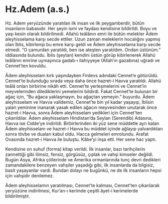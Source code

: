 # **Hz.Adem (a.s.)**

Hz. Adem yeryüzünde yaratılan ilk insan ve ilk peygamberdir, bütün insanların babasıdır. Her şeyin ismi ve faydası kendisine bildirildi. Boyu ve yaşı kesin olarak bildirilmedi. Allahü teâlânın emri ile bütün melekler Âdem aleyhisselama karşı secde ettiler. Uzun zaman meleklerin hocalığını yapmış olan İblis, kibirlenip bu emre karşı geldi ve Âdem aleyhisselama karşı secde etmedi. “O çamurdan yaratıldı, ben ise ateşten yaratıldım. Ondan üstünüm.” iddiasında bulundu. İblis (şeytan) kendini üstün görüp kibirlenerek Allahü teâlânın emrine uymayınca gadab-ı ilahiyyeye (Allah’ın gazabına) uğradı ve Cennet’ten kovuldu.

Âdem aleyhisselam kırk yaşındayken Firdevs adındaki Cennet’e götürüldü. Cennet’te bulunduğu sırada veya daha önce hazret-i Havva yaratıldı. Allahü teâlâ onları birbirine nikâh etti. Cennet’te yerleşmelerini ve Cennet’in meyvelerinden dilediklerini yemelerini bildirdi. Fakat Cennet’te bulunan bir ağaç için, “Bu ağaca yaklaşmayın, bu ağaçtan yemeyin.” buyurdu. Âdem aleyhisselam ve Havva validemiz, Cennet’te bin yıl kadar yaşayıp, İblisin yalan yeminine inanarak yasak edilen ağacın meyvesinden unutarak önce hazret-i Havva, sonra Âdem aleyhisselam yedikleri için Cennet’ten çıkarıldılar. Âdem aleyhisselam Hindistan’da Seylan (Serendib) Adasına, Havva ise Cidde’ye indirildi. Birbirlerinden iki yüz sene müddetle ayrı kalan Âdem aleyhisselam ve hazret-i Havva bu müddet içinde ağlayıp yalvardıktan sonra tövbe ve duaları kabul oldu. Hacca gelmeleri emrolundu. Arafat Ovasında hazret-i Havva ile buluştu. Kâbe’yi inşa etti. Her sene hac yaptı.

Kendisine on suhuf (forma) kitap verildi. İlk insanlar, bazı tarihçilerin zannettiği gibi ilimsiz, fensiz, görgüsüz, çıplak ve vahşi kimseler değildi. Bugün Asya, Afrika çöllerinde ve Amerika ormanlarında tunç devri dedikleri zamandakilere benzeyen vahşiler yaşadığı gibi, ilk insanlarda da bilgisiz, basit yaşayanlar vardı. Bundan dolayı ne bugünkü, ne de ilk insanların hepsi için vahşidir denilemez.

Âdem aleyhisselamın yaratılması, Cennet’te kalması, Cennet’ten çıkarılarak yeryüzüne indirilmesi, Kur’an-ı kerimde çeşitli âyet-i kerimelerde bildirilmiştir.
